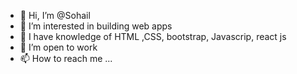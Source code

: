 - 👋 Hi, I’m @Sohail
- 👀 I’m interested in building web apps
- 🌱 I have knowledge of HTML ,CSS, bootstrap, Javascrip, react js
- 💞️ I’m open to work
- 📫 How to reach me ... 

<!---
Sohail879/Sohail879 is a ✨ special ✨ repository because its `README.md` (this file) appears on your GitHub profile.
You can click the Preview link to take a look at your changes.
--->
